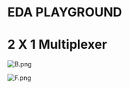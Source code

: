 # EDA PLAYGROUND

# 2 X 1 Multiplexer 

![B.png](https://github.com/Tan12d/HDL-Code/assets/100254217/dad67ee7-52cd-4d7e-9203-f7dcd17ed479)

![F.png](https://github.com/Tan12d/HDL-Code/assets/100254217/d644ff96-b80c-40b4-a337-25c423db37e4)
